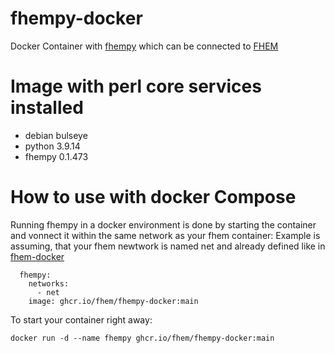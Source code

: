 # fhempy-docker
Docker Container with [fhempy](https://github.com/fhempy/fhempy) which can be connected to [FHEM](https://fhem.de/)

# Image with perl core services installed

* debian bulseye
* python 3.9.14
* fhempy 0.1.473


# How to use with docker Compose

Running fhempy in a docker environment is done by starting the container and vonnect it within the same network as your fhem container: 
Example is assuming, that your fhem newtwork is named net and already defined like in [fhem-docker](https://github.com/fhem/fhem-docker/blob/dev/docker-compose.yml)

```
  fhempy:
    networks:
      - net
    image: ghcr.io/fhem/fhempy-docker:main
 ```

To start your container right away:
    
    docker run -d --name fhempy ghcr.io/fhem/fhempy-docker:main
